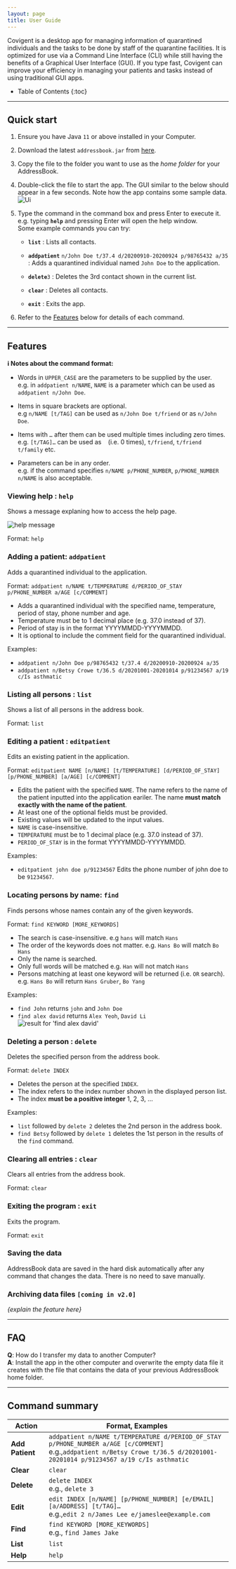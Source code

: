 ```yaml
---
layout: page
title: User Guide
---
```


Covigent is a desktop app for managing information of quarantined individuals and the tasks to be done by staff of the quarantine facilities. It is optimized for use via a Command Line Interface (CLI) while still having the benefits of a Graphical User Interface (GUI). If you type fast, Covigent can improve your efficiency in managing your patients and tasks instead of using traditional GUI apps.

* Table of Contents
{:toc}

--------------------------------------------------------------------------------------------------------------------

## Quick start

1. Ensure you have Java `11` or above installed in your Computer.

1. Download the latest `addressbook.jar` from [here](https://github.com/se-edu/addressbook-level3/releases).

1. Copy the file to the folder you want to use as the _home folder_ for your AddressBook.

1. Double-click the file to start the app. The GUI similar to the below should appear in a few seconds. Note how the app contains some sample data.<br>
   ![Ui](images/Ui.png)

1. Type the command in the command box and press Enter to execute it. e.g. typing **`help`** and pressing Enter will open the help window.<br>
   Some example commands you can try:

   * **`list`** : Lists all contacts.

   * **`addpatient`** `n/John Doe t/37.4 d/20200910-20200924 p/98765432 a/35` : Adds a quarantined individual named `John Doe` to the application.

   * **`delete`**`3` : Deletes the 3rd contact shown in the current list.

   * **`clear`** : Deletes all contacts.

   * **`exit`** : Exits the app.

1. Refer to the [Features](#features) below for details of each command.

--------------------------------------------------------------------------------------------------------------------

## Features

<div markdown="block" class="alert alert-info">

**:information_source: Notes about the command format:**<br>

* Words in `UPPER_CASE` are the parameters to be supplied by the user.<br>
  e.g. in `addpatient n/NAME`, `NAME` is a parameter which can be used as `addpatient n/John Doe`.

* Items in square brackets are optional.<br>
  e.g `n/NAME [t/TAG]` can be used as `n/John Doe t/friend` or as `n/John Doe`.

* Items with `…`​ after them can be used multiple times including zero times.<br>
  e.g. `[t/TAG]…​` can be used as ` ` (i.e. 0 times), `t/friend`, `t/friend t/family` etc.

* Parameters can be in any order.<br>
  e.g. if the command specifies `n/NAME p/PHONE_NUMBER`, `p/PHONE_NUMBER n/NAME` is also acceptable.

</div>

### Viewing help : `help`

Shows a message explaning how to access the help page.

![help message](images/helpMessage.png)

Format: `help`


### Adding a patient: `addpatient`

Adds a quarantined individual to the application.

Format: `addpatient n/NAME t/TEMPERATURE d/PERIOD_OF_STAY p/PHONE_NUMBER a/AGE [c/COMMENT]`

* Adds a quarantined individual with the specified name, temperature, period of stay, phone number and age.
* Temperature must be to 1 decimal place (e.g. 37.0 instead of 37).
* Period of stay is in the format YYYYMMDD-YYYYMMDD.
* It is optional to include the comment field for the quarantined individual.

Examples:
* `addpatient n/John Doe p/98765432 t/37.4 d/20200910-20200924 a/35`
* `addpatient n/Betsy Crowe t/36.5 d/20201001-20201014 p/91234567 a/19 c/Is asthmatic`

### Listing all persons : `list`

Shows a list of all persons in the address book.

Format: `list`

### Editing a patient : `editpatient`

Edits an existing patient in the application.

Format: `editpatient NAME [n/NAME] [t/TEMPERATURE] [d/PERIOD_OF_STAY] [p/PHONE_NUMBER] [a/AGE] [c/COMMENT]`

* Edits the patient with the specified `NAME`. The name refers to the name of the patient inputted into the application eariler. The name **must match exactly with the name of the patient**.
* At least one of the optional fields must be provided.
* Existing values will be updated to the input values.
* `NAME` is case-insensitive.
* `TEMPERATURE` must be to 1 decimal place (e.g. 37.0 instead of 37).
* `PERIOD_OF_STAY` is in the format YYYYMMDD-YYYYMMDD.

Examples:
*  `editpatient john doe p/91234567` Edits the phone number of john doe to be `91234567`.

### Locating persons by name: `find`

Finds persons whose names contain any of the given keywords.

Format: `find KEYWORD [MORE_KEYWORDS]`

* The search is case-insensitive. e.g `hans` will match `Hans`
* The order of the keywords does not matter. e.g. `Hans Bo` will match `Bo Hans`
* Only the name is searched.
* Only full words will be matched e.g. `Han` will not match `Hans`
* Persons matching at least one keyword will be returned (i.e. `OR` search).
  e.g. `Hans Bo` will return `Hans Gruber`, `Bo Yang`

Examples:
* `find John` returns `john` and `John Doe`
* `find alex david` returns `Alex Yeoh`, `David Li`<br>
  ![result for 'find alex david'](images/findAlexDavidResult.png)

### Deleting a person : `delete`

Deletes the specified person from the address book.

Format: `delete INDEX`

* Deletes the person at the specified `INDEX`.
* The index refers to the index number shown in the displayed person list.
* The index **must be a positive integer** 1, 2, 3, …​

Examples:
* `list` followed by `delete 2` deletes the 2nd person in the address book.
* `find Betsy` followed by `delete 1` deletes the 1st person in the results of the `find` command.

### Clearing all entries : `clear`

Clears all entries from the address book.

Format: `clear`

### Exiting the program : `exit`

Exits the program.

Format: `exit`

### Saving the data

AddressBook data are saved in the hard disk automatically after any command that changes the data. There is no need to save manually.

### Archiving data files `[coming in v2.0]`

_{explain the feature here}_

--------------------------------------------------------------------------------------------------------------------

## FAQ

**Q**: How do I transfer my data to another Computer?<br>
**A**: Install the app in the other computer and overwrite the empty data file it creates with the file that contains the data of your previous AddressBook home folder.

--------------------------------------------------------------------------------------------------------------------

## Command summary

Action | Format, Examples
--------|------------------
**Add Patient** | `addpatient n/NAME t/TEMPERATURE d/PERIOD_OF_STAY p/PHONE_NUMBER a/AGE [c/COMMENT]` <br> e.g.,`addpatient n/Betsy Crowe t/36.5 d/20201001-20201014 p/91234567 a/19 c/Is asthmatic`
**Clear** | `clear`
**Delete** | `delete INDEX`<br> e.g., `delete 3`
**Edit** | `edit INDEX [n/NAME] [p/PHONE_NUMBER] [e/EMAIL] [a/ADDRESS] [t/TAG]…​`<br> e.g.,`edit 2 n/James Lee e/jameslee@example.com`
**Find** | `find KEYWORD [MORE_KEYWORDS]`<br> e.g., `find James Jake`
**List** | `list`
**Help** | `help`

